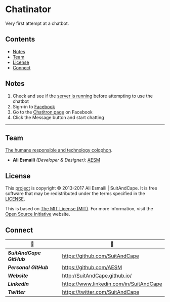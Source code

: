 <!-- README.md -->

Chatinator
================================================================================

Very first attempt at a chatbot.

## Contents

- [Notes](#notes)
- [Team](#team)
- [License](#license)
- [Connect](#connect)

## Notes

1. Check and see if the [server is running](https://murmuring-beyond-22638.herokuapp.com/) before attempting to use the chatbot
2. Sign-in to [Facebook](https://www.facebook.com/)
3. Go to the [Chatitron page](https://www.facebook.com/Chatitron-1403635036313204) on Facebook
4. Click the Message button and start chatting

--------------------------------------------------------------------------------

## Team

[The humans responsible and technology colophon](https://github.com/AESM/Chatinator/blob/master/humans.txt).

- **Ali Esmaili** _(Developer & Designer)_: [AESM](https://github.com/AESM)

## License

This [project](#chatinator) is copyright © 2013-2017 Ali Esmaili | SuitAndCape.  It is free software that may be redistributed under the terms specified in the [LICENSE](https://github.com/AESM/Chatinator/blob/master/LICENSE).

This is based on [The MIT License (MIT)](http://opensource.org/licenses/MIT).  For more information, visit the [Open Source Initiative](http://opensource.org/) website.

## Connect

|               :tophat:               |               :rocket:               |
| ------------------------------------ | ------------------------------------ |
**_SuitAndCape GitHub_** | https://github.com/SuitAndCape
**_Personal GitHub_**    | https://github.com/AESM
**_Website_**            | http://SuitAndCape.github.io/
**_LinkedIn_**           | https://www.linkedin.com/in/SuitAndCape
**_Twitter_**            | https://twitter.com/SuitAndCape
